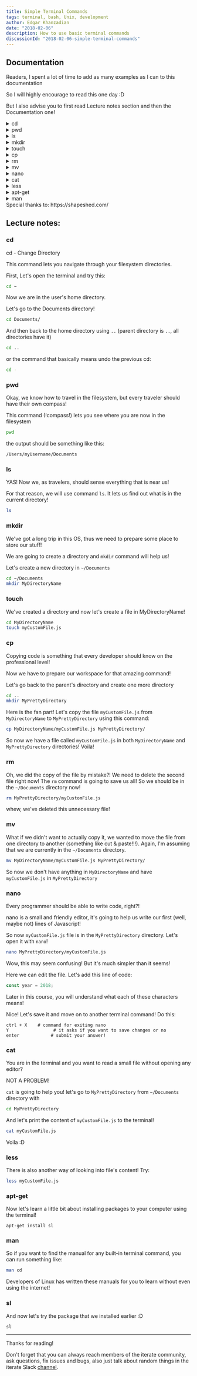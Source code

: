 ```yaml
---
title: Simple Terminal Commands
tags: terminal, bash, Unix, development
author: Edgar Khanzadian
date: "2018-02-06"
description: How to use basic terminal commands
discussionId: "2018-02-06-simple-terminal-commands"
---
```


## Documentation
Readers, I spent a lot of time to add as many examples as I can to this documentation

So I will highly encourage to read this one day :D 

But I also advise you to first read Lecture notes 
section and then the Documentation one!

<details>
<summary>cd</summary>

## NAME
cd - Change Directory

## DESCRIPTION
change the current working directory to a specific Folder.

## SYNTAX
```bash
$ cd [Options] [Directory]
```
## OPTIONS
```
-P    Do not follow symbolic links
-L    Follow symbolic links (default)
```
## EXAMPLES

Move to the sybase folder:
```bash
$ cd /usr/local/sybase
$ pwd
/usr/local/sybase
```

Change to another folder:
```bash
$ cd /var/log
$ pwd
/var/log
```

Quickly get back:
```bash
$ cd - 
$ pwd
/usr/local/sybase
```

move up one folder:
```bash
$ cd ..
$ pwd
/usr/local/
```
```bash
$ cd (Back to your home folder)
```
</details>
<details>
<summary>pwd</summary>

## NAME 
pwd - Print Working Directory
## DESCRIPTION
print name of the current/working directory 
## SYNTAX
```bash
pwd [-LP]
```
## OPTIONS
```
-P  : The pathname printed will not contain symbolic links.
-L  : The pathname printed can contain symbolic links
```


The default action is to show the current folder as an absolute path.
All components of the path will be actual folder names - none will be symbolic links.

</details>
<details>
<summary>ls</summary>

## NAME
ls - list directory contents

## DESCRIPTION
List information about  the FILEs (the current directory by default).

## SYNTAX
the most common command:
```bash
$ ls
```
the same command in the general form:
```
$ ls [OPTION]... [FILE]...
```

## OPTIONS
```
-a, --all   List all entries including those starting with a dot.
-l   Use a long listing format (shows file or directory, size, modified date and time, file or folder name and owner of a file and it’s permission)
-lh   Same as -l, but shows sizes in human readable format.
-F     Add the ‘/’ Character at the end each directory.
-r  Display files and directories in reverse order.
-R  Recursively list Sub-Directories
-ltr (VERY USEFUL) Shows latest modification file or directory date as last.
-lS  (VERY USEFUL) Displays file size in order, will display big in size first.
--help  Show help page, not everything is described here!
```
## EXAMPLES
```bash
# List the contents of your home directory
$ ls ~

# list everything in a vertical list:
$ ls -al

total 109
drwxr-xr-x  18 root     root         4096 Jun  9 21:12 ./
drwxr-xr-x  18 root     root         4096 Jun  9 21:12 ../
drwxr-xr-x   2 root     root         4096 Jun  9 21:14 bin/
drwxr-xr-x   3 root     root         1024 Jun  9 20:32 boot/
drwxr-xr-x   6 root     root        36864 Jul 12 10:26 dev/
drwxr-xr-x  34 root     root         4096 Jul 12 10:25 etc/
^
# the first column is the file type 
# d = directory
# f = file

# List the directories in the current directory:
$ ls -d */

# list ALL subdirectories
$ ls *
# The default behavior of ls is to only pass color control codes to tty output --color=auto.
# To pipe the output to a second command complete with color codes then set --color=always

$ ls -lAXh --color=auto|less -R


```

</details>
<details>
<summary>mkdir</summary>

## NAME
    mkdir - make directories

## DESCRIPTION
Create the DIRECTORY(ies), if they do not already exist.

Mandatory  arguments  to  long  options are mandatory for short options
too.

## SYNTAX
```bash
$ mkdir [Options] folder...

$ mkdir "Name with spaces"
```
## OPTIONS

```
-m, --mode=MODE   set permission mode (as in chmod), not rwxrwxrwx - umask
-p, --parents     no error if existing, make parent directories as needed
-v, --verbose     print a message for each created directory
```

</details>
<details>
<summary>touch</summary>

## NAME
touch - change file timestamps
## DESCRIPTION
Update the access and modification times of each FILE to the current time.

A FILE argument that does not exist is created empty, unless -c  or  -h is supplied.

A  FILE argument string - is handled specially and causes touch to change the times of the file associated with standard output.

## SYNTAX
```bash
$ touch [options]... File...
```
## OPTIONS
```
-a, change only the access time

-c, --no-create, do not create any files

-d, --date=STRING, parse STRING and use it instead of current time

-f, (ignored)

-h, --no-dereference, affect each symbolic link instead of any referenced file (useful only on systems that can change the timestamps of a symlink)

-m, change only the modification time

-r, --reference=FILE, use this file's times instead of current time

-t STAMP, use [[CC]YY]MMDDhhmm[.ss] instead of current time

--time=WORD, change the specified  time:  WORD  is  access,  atime,  or  use: 
equivalent to -a WORD is modify or mtime: equivalent to -m

--help display this help and exit

--version,  output version information and exit

```
Note that the -d and -t options accept different time-date formats.
## DATE STRING
The  --date=STRING  is  a mostly free format human readable date string
such as "Sun, 29 Feb 2004 16:21:42 -0800" or "2004-02-29  16:21:42"  or
even  "next  Thursday".

A date string may contain items indicating calendar date, time of day, time zone, a day of the week, relative time, relative date, and numbers. 

An empty string indicates the beginning of
the day. 

The date  string  format  is  more  complex  than  is  easily
documented here but is fully described in the info documentation.

</details>
<details>
<summary>cp</summary>

## NAME
cp - copy files and directories

## DESCRIPTION
Copy SOURCE to DEST, or multiple SOURCE(s) to DIRECTORY.

## SYNTAX
```bash
cp [OPTION]... [-T] SOURCE DEST
cp [OPTION]... SOURCE... DIRECTORY
cp [OPTION]... -t DIRECTORY SOURCE...
```

## OPTIONS
```
-b, make a backup of each existing destination file
-f, --force
if an existing destination file cannot be opened, remove it  and
try  again  (this  option  is ignored when the -n option is also
used)
-i, --interactive
prompt before overwrite (overrides a previous -n option)
-l, --link
hard link files instead of copying
-n, --no-clobber (VERY USEFUL)
do not overwrite an  existing  file  (overrides  a  previous  -i
option)
-p     same as --preserve=mode,ownership,timestamps

--preserve[=ATTR_LIST]
preserve       the      specified      attributes      (default:
mode,ownership,timestamps), if possible  additional  attributes:
context, links, xattr, all

--no-preserve=ATTR_LIST
don't preserve the specified attributes
-R, -r, --recursive
copy directories recursively
-u, --update
copy only when the SOURCE file is  newer  than  the  destination
file or when the destination file is missing
-v, --verbose
explain what is being done
```

## EXAMPLES
```bash
# Copy the file
$ ls
foo.txt
$ cp foo.txt bar.txt
$ ls
foo.txt bar.txt

# Copy multiple files
$ tree -F
.
├── bar.txt
├── baz.txt
├── foo/
└── foo.txt
$ cp foo.txt bar.txt baz.txt foo/
$ tree .
.
├── bar.txt
├── baz.txt
├── foo
│   ├── bar.txt
│   ├── baz.txt
│   └── foo.txt
└── foo.txt

# The same operation can also be achieved through pattern matching
$ cp *.txt foo/

# Copy the directory
$ cp -R directory/ foo

# Copy multiple directories
$ tree .
.
├── bar
│   └── bar.txt
├── baz
│   └── baz.txt
├── foo
│   └── foo.txt
└── some-directory
$ cp foo bar baz some-directory
$ tree .
.
├── bar
│   └── bar.txt
├── baz
│   └── baz.txt
├── foo
│   └── foo.txt
└── some-directory
    ├── bar
    │   └── bar.txt
    ├── baz
    │   └── baz.txt
    └── foo
        └── foo.txt

# Take a backup of a file
$ ls 
foo.txt bar.txt
$ cp -b foo.txt bar.txt
$ ls 
foo.txt bar.txt bar.txt~

# Specify backup's extension
$ ls 
foo.txt bar.txt
$ cp -S .bak foo.txt bar.txt
$ ls 
foo.txt bar.txt bar.txt.bak
$ ls
foo.txt bar.txt bar.txt.bak

# How to prompt for confirmation to overwrite file
$ ls
foo.txt bar.txt
$ cp -i foo.txt bar.txt
cp: overwrite 'bar.txt'? 

# Create hard link instead of copying
$ ls 
foo.txt
$ cat foo.txt
foo text
$ cp -l foo.txt bar.txt
$ echo 'bar text' > bar.txt
$ cat foo.txt
bar text

# Copy with preserving file attributes
$ ls -la
-rw------- 1 myUser users 0 Oct 13 09:14 foo.txt
$ cp --preserve foo.txt bar.txt
-rw-------  1 myUser users     0 Oct 13 09:14 bar.txt
-rw-------  1 myUser users     0 Oct 13 09:14 foo.txt

# Showing files that are being copied
$ cp -R -v foo bar
'foo' -> 'bar'
'foo/foo.txt' -> 'bar/foo.txt'
'foo/bar.txt' -> 'bar/bar.txt'
```

</details>
<details>
<summary>rm</summary>

## NAME
rm - remove files or directories

## DESCRIPTION
rm removes each specified file.  By default, it does not remove directories.

## SYNTAX
rm [OPTION]... [FILE]...

## OPTIONS
Remove (unlink) the FILE(s).
```
-f, --force, ignore nonexistent files and arguments, never prompt

-i, prompt before every removal

--no-preserve-root, do not treat '/' specially.
You don't need this unless you want to delete your OS (believe me, you don't)

--preserve-root, do not remove '/' (default)

-r, -R, --recursive, remove directories and their contents recursively

-d, --dir, remove empty directories

-v, --verbose, explain what is being done

```

## EXAMPLES
```bash

# Removing a file
$ ls
foo.txt bar.txt
$ rm foo.txt
$ ls
bar.txt

# Removing multiple files
$ ls 
foo.txt bar.txt
$ rm foo.txt bar.txt
$ ls

# or using patterns
$ ls
foo.txt bar.txt baz.zip
$ rm *.zip
$ ls
baz.zip

# Prompt for confirmation before removing smth
$ ls 
foo.txt bar.txt
$ rm -i foo.txt
rm: remove regular file 'foo.txt'?
$ ls 
bar.txt

# Show more information while removing smth
ls 
foo.txt bar.txt
rm -v foo.txt
removed 'foo.txt'
ls 
bar.txt

# Removing directories, use ls -F to show directaries with / on the end
$ ls -F
foo.txt bar/
$ rm -R bar/
$ ls -F 
foo.txt

# If you get permission denied, you most probably have to use sudo
$ sudo rm ~/Documents/smth.txt

# If you try to delete write-protected files, you'll be prompted for confirmation like this:
rm foo
rm: remove write-protected regular empty file 'foo'? y
# If you don't want the system to show this message, do force removal:
rm -f foo
# Also NEVER USE THIS COMMAND
# NEVER, IT DELETES ALL FILES ON YOUR MACHINE
rm -rf /

```
</details>
<details>
<summary>mv</summary>

## NAME
mv - move (rename) files
## DESCRIPTION
Rename SOURCE to DEST, or move SOURCE(s) to DIRECTORY.

## SYNTAX
```bash
mv [OPTION]... [-T] SOURCE DEST
mv [OPTION]... SOURCE... DIRECTORY
mv [OPTION]... -t DIRECTORY SOURCE...
```

## OPTIONS
```bash
-b, make a backup of each existing destination file

-f, --force
do not prompt before overwriting
                            
-i, --interactive
prompt before overwrite

-n, --no-clobber
do not overwrite an existing file

-u, --update
move  only  when  the  SOURCE file is newer than the destination
file or when the destination file is missing

-v, --verbose
explain what is being done
```

## EXAMPLES
```bash
# Move a file
$ ls
foo.txt
$ mv foo.txt bar.txt
$ ls 
bar.txt

# Move file in a directory
$ tree -F .
.
├── bar/
└── foo.txt
$ mv foo.txt bar
$ tree -F 
.
└── bar/
    └── foo.txt

# Move multiple files into a directory
$ mv file1.txt file.2.txt file3.txt folder
# Or
$ mv *.txt folder

# Move a directory, use ls -F to list directories with/on the end
$ ls -F 
foo/
$ mv foo bar
$ ls -F
bar/

# Prompt before overwriting the file
$ ls 
foo.txt bar.txt
$ mv -i foo.txt bar.txt
mv: overwrite 'bar.txt'?

# How not to overwrite existing files
$ ls 
foo.txt bar.txt
$ mv -n foo.txt bar.txt
$ ls
foo.txt bar.txt

# Making a backup of an existing file
$ ls 
foo.txt bar.txt
$ mv -b foo.txt bar.txt
$ ls
bar.txt  bar.txt~

# To change the backup extension do:
$ ls
foo.txt bar.txt
$ mv -S .bak -b foo.txt bar.txt
$ ls
bar.txt  bar.txt.bak

```


</details>
<details>
<summary>nano</summary>

## NAME
nano - Nano's ANOther editor, an enhanced free Pico clone

## DESCRIPTION
nano is a  small and friendly editor.

## SYNTAX 
```bash
nano [options] [[+line[,column]] file]...
```

## REFERENCE
Ubuntu man pages: http://manpages.ubuntu.com/manpages/artful/en/man1/nano.1.html

</details>
<details>
<summary>cat</summary>

## NAME
cat - concatenate files and print on the standard output

## DESCRIPTION
Concatenate FILE(s) to standard output.
With no FILE, or when FILE is -, read standard input.

## OPTIONS
```
-A, --show-all
equivalent to -vET

-E, --show-ends
display $ at end of each line

-n, --number
number all output lines

-s, --squeeze-blank
suppress repeated empty output lines

-T, --show-tabs
display TAB characters as ^I

-v, --show-nonprinting
use ^ and M- notation, except for LFD and TAB

```

## EXAMPLES
```bash

# Show contents of file
$ cat foo.txt
Hello world

# How to write contents of one file to another one
$ cat foo.txt > bar.txt
$ cat bar.txt
Hello world

# To append the contents of one file to another, use:
$ cat wine.txt >> beer.txt
$ cat beer.txt

# Combine contents of few files into one:
$ cat *.txt > combined.txt

# To add line numbers to the output use -n:
cat -n foot.txt
     1  asd
     2  asdgfasdg
     3  adgd
     4    adfsd
         ...

# Show end of lines using -E
$ cat -E example.txt
This line has no space at the end.$
This one does. $

# To squeze repeatable blank lines use -s:
cat blanks.txt
Line one

Line two


Line three
cat -s blanks.txt
Line one

Line two

Line three

# Show tabs in the file
cat -T tabs.txt
^IOne Tab
^I^ITwo tabs
^I^I^IThree tabs

```
</details>
<details>
<summary>less</summary>

## NAME
less - opposite of more

## DESCRIPTION
Less is a program similar to more (1), but it has many more features.

Less  does  not  have to read the entire input file before starting, so
with large input files, it starts up faster than text  editors  like  vi

## SYNTAX
```
less [-[+]aABcCdeEfFgGiIJKLmMnNqQrRsSuUVwWX~]
            [-b space] [-h lines] [-j line] [-k keyfile]
            [-{oO} logfile] [-p pattern] [-P prompt] [-t tag]
            [-T tagsfile] [-x tab,...] [-y lines] [-[z] lines]
            [-# shift] [+[+]cmd] [--] [filename]...
```
## REFERENCE
Ubuntu man pages: http://manpages.ubuntu.com/manpages/artful/en/man1/less.1.html


</details>
<details>
<summary>apt-get</summary>

</details>
<details>
<summary>man</summary>

</details>
<!-- <details>
<summary>sl</summary>

</details> -->
Special thanks to: https://shapeshed.com/

## Lecture notes:

### cd
cd - Change Directory

This command lets you navigate through your filesystem directories.

First, Let's open the terminal and try this:
```bash
cd ~
```
Now we are in the user's home directory.

Let's go to the Documents directory!
```bash
cd Documents/
```
And then back to the home directory using ```..``` (parent directory is ```..```, all directories have it)
```bash
cd ..
```
or the command that basically means undo the previous cd:
```bash
cd -
```

### pwd
Okay, we know how to travel in the filesystem,
but every traveler should have their own compass!

This command (!compass!) lets you see where you are now in the filesystem
```bash
pwd
```
the output should be something like this:
```bash
/Users/myUsername/Documents
```

### ls
YAS! Now we, as travelers, should sense everything that is near us!

For that reason, we will use command ```ls```. It lets us find out what is in the current directory!
```bash
ls
```
### mkdir

We've got a long trip in this OS, thus we need to prepare some place to store our stuff!

We are going to create a directory and ```mkdir``` command will help us!

Let's create a new directory in ```~/Documents```
```bash
cd ~/Documents
mkdir MyDirectoryName
```

### touch

We've created a directory and now let's create a file in MyDirectoryName!
```bash
cd MyDirectoryName
touch myCustomFile.js
```

### cp

Copying code is something that every developer should know on the professional level!

Now we have to prepare our workspace for that amazing command!

Let's go back to the parent's directory and create one more directory
```bash
cd ..
mkdir MyPrettyDirectory
```
Here is the fan part! Let's copy the file ```myCustomFile.js``` from ```MyDirectoryName``` to ```MyPrettyDirectory``` using this command:
```bash
cp MyDirectoryName/myCustomFile.js MyPrettyDirectory/
```
So now we have a file called ```myCustomFile.js``` in both ```MyDirectoryName``` and ```MyPrettyDirectory``` directories! Voila!
### rm
Oh, we did the copy of the file by mistake?! We need to delete the second file right now! The ```rm``` command is going to save us all! So we should be in the ```~/Documents``` directory now!

```bash
rm MyPrettyDirectory/myCustomFile.js
```
whew, we've deleted this unnecessary file!
### mv
What if we didn't want to actually copy it, we wanted to move the file from one directory to another (something like cut & paste!!!). Again, I'm assuming that we are currently in the ```~/Documents``` directory.
```bash
mv MyDirectoryName/myCustomFile.js MyPrettyDirectory/
```
So now we don't have anything in ```MyDirectoryName``` and have ```myCustomFile.js``` in ```MyPrettyDirectory```
### nano

Every programmer should be able to write code, right?!

nano is a small and friendly editor, it's going to help us write our first
(well, maybe not) lines of Javascript!

So now ```myCustomFile.js``` file is in the ```MyPrettyDirectory``` directory. Let's open it with ```nano```!
```bash
nano MyPrettyDirectory/myCustomFile.js
```
Wow, this may seem confusing! But it's much simpler than it seems!

Here we can edit the file. Let's add this line of code:
```javascript
const year = 2018;
```
Later in this course, you will understand what each of these characters means!

Nice! Let's save it and move on to another terminal command! Do this:
```
ctrl + X    # command for exiting nano
Y                 # it asks if you want to save changes or no
enter            # submit your answer!
```

### cat 
You are in the terminal and you want to read a small file without opening any editor?

NOT A PROBLEM!

```cat``` is going to help you! let's go to ```MyPrettyDirectory``` from ```~/Documents``` directory with
```bash
cd MyPrettyDirectory
```
And let's print the content of ```myCustomFile.js``` to the terminal!
```bash
cat myCustomFile.js
```
Voila :D 
### less
There is also another way of looking into file's content! Try:

```bash
less myCustomFile.js
```
### apt-get
Now let's learn a little bit about installing packages to your computer using the terminal!
```
apt-get install sl
```
### man
So if you want to find the manual for any built-in terminal command, you can run something like:
```bash
man cd
```
Developers of Linux has written these manuals for you to learn without even using the internet!
### sl
And now let's try the package that we installed earlier :D
```bash
sl
```

---

Thanks for reading!

Don't forget that you can always reach members of the iterate community, ask questions, fix issues and bugs, also just talk about random things in the iterate Slack [channel](https://iterate-hackerspace.slack.com/messages).